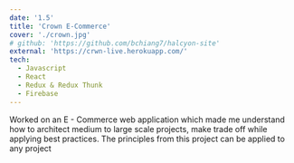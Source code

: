 ```yaml
---
date: '1.5'
title: 'Crown E-Commerce'
cover: './crown.jpg'
# github: 'https://github.com/bchiang7/halcyon-site'
external: 'https://crwn-live.herokuapp.com/'
tech:
  - Javascript
  - React
  - Redux & Redux Thunk
  - Firebase
---
```

Worked on an E - Commerce web application which made me understand how to architect medium to large scale projects, make trade off while applying best practices. The principles from this project can be applied to any project 
